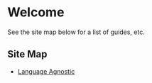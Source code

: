 # Welcome

See the site map below for a list of guides, etc.

## Site Map

- [Language Agnostic](?laag)


